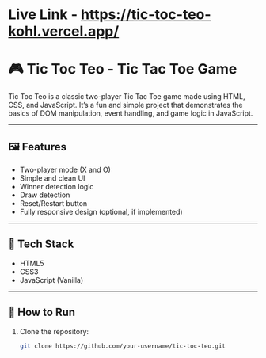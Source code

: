 # Live Link - https://tic-toc-teo-kohl.vercel.app/

# 🎮 Tic Toc Teo - Tic Tac Toe Game

Tic Toc Teo is a classic two-player Tic Tac Toe game made using HTML, CSS, and JavaScript. It’s a fun and simple project that demonstrates the basics of DOM manipulation, event handling, and game logic in JavaScript.

---

## 🖼️ Features

- Two-player mode (X and O)
- Simple and clean UI
- Winner detection logic
- Draw detection
- Reset/Restart button
- Fully responsive design (optional, if implemented)

---

## 📂 Tech Stack

- HTML5
- CSS3
- JavaScript (Vanilla)

---

## 🚀 How to Run

1. Clone the repository:
   ```bash
   git clone https://github.com/your-username/tic-toc-teo.git
